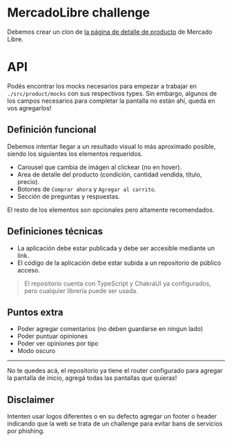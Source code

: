# MercadoLibre challenge

Debemos crear un clon de [la página de detalle de producto](https://articulo.mercadolibre.com.ar/MLA-741093357-peluche-stitch-angel-lilo-1-metro-100cm-reales-gigante-_JM#position=5&search_layout=stack&type=item&tracking_id=839ad6c1-5098-41e7-914b-75a960f45a3b) de Mercado Libre.

# API

Podés encontrar los mocks necesarios para empezar a trabajar en `./src/product/mocks` con sus respectivos types. Sin embargo, algunos de los campos necesarios para completar la pantalla no están ahí, queda en vos agregarlos!

## Definición funcional

Debemos intentar llegar a un resultado visual lo más aproximado posible, siendo los siguientes los elementos requeridos.

- Carousel que cambia de imágen al clickear (no en hover).
- Area de detalle del producto (condición, cantidad vendida, título, precio).
- Botones de `Comprar ahora` y `Agregar al carrito`.
- Sección de preguntas y respuestas.

El resto de los elementos son opcionales pero altamente recomendados.

## Definiciones técnicas

- La aplicación debe estar publicada y debe ser accesible mediante un link.
- El código de la aplicación debe estar subida a un repositorio de público acceso.

> El repositorio cuenta con TypeScript y ChakraUI ya configurados, pero cualquier librería puede ser usada.

## Puntos extra

- Poder agregar comentarios (no deben guardarse en ningun lado)
- Poder puntuar opiniones
- Poder ver opiniones por tipo
- Modo oscuro

---

No te quedes acá, el repositorio ya tiene el router configurado para agregar la pantalla de inicio, agregá todas las pantallas que quieras!

## Disclaimer

Intenten usar logos diferentes o en su defecto agregar un footer o header indicando que la web se trata de un challenge para evitar bans de servicios por phishing.
